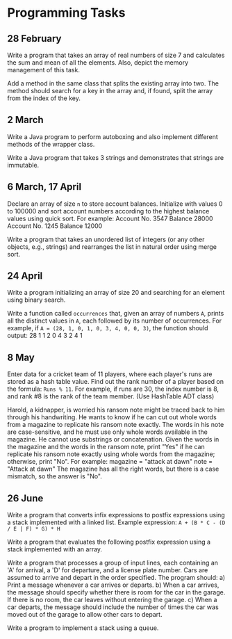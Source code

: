 # Programming Tasks

## 28 February

Write a program that takes an array of real numbers of size 7 and calculates the sum and mean of all the elements. Also, depict the memory management of this task.

Add a method in the same class that splits the existing array into two. The method should search for a key in the array and, if found, split the array from the index of the key.

## 2 March

Write a Java program to perform autoboxing and also implement different methods of the wrapper class.

Write a Java program that takes 3 strings and demonstrates that strings are immutable.

## 6 March, 17 April

Declare an array of size `n` to store account balances. Initialize with values 0 to 100000 and sort account numbers according to the highest balance values using quick sort. For example:
Account No. 3547 Balance 28000
Account No. 1245 Balance 12000

Write a program that takes an unordered list of integers (or any other objects, e.g., strings) and rearranges the list in natural order using merge sort.

## 24 April

Write a program initializing an array of size 20 and searching for an element using binary search.

Write a function called `occurrences` that, given an array of numbers `A`, prints all the distinct values in `A`, each followed by its number of occurrences. For example, if `A = (28, 1, 0, 1, 0, 3, 4, 0, 0, 3)`, the function should output: 
28 1
1 2
0 4
3 2 
4 1

## 8 May

Enter data for a cricket team of 11 players, where each player's runs are stored as a hash table value. Find out the rank number of a player based on the formula: `Runs % 11`. For example, if runs are 30, the index number is 8, and rank #8 is the rank of the team member. (Use HashTable ADT class)

Harold, a kidnapper, is worried his ransom note might be traced back to him through his handwriting. He wants to know if he can cut out whole words from a magazine to replicate his ransom note exactly. The words in his note are case-sensitive, and he must use only whole words available in the magazine. He cannot use substrings or concatenation.
Given the words in the magazine and the words in the ransom note, print "Yes" if he can replicate his ransom note exactly using whole words from the magazine; otherwise, print "No". For example: magazine = "attack at dawn" note = "Attack at dawn"
The magazine has all the right words, but there is a case mismatch, so the answer is "No".

## 26 June

Write a program that converts infix expressions to postfix expressions using a stack implemented with a linked list. Example expression: `A + (B * C - (D / E | F) * G) * H`

Write a program that evaluates the following postfix expression using a stack implemented with an array.

Write a program that processes a group of input lines, each containing an 'A' for arrival, a 'D' for departure, and a license plate number. Cars are assumed to arrive and depart in the order specified. The program should:
a) Print a message whenever a car arrives or departs.
b) When a car arrives, the message should specify whether there is room for the car in the garage. If there is no room, the car leaves without entering the garage.
c) When a car departs, the message should include the number of times the car was moved out of the garage to allow other cars to depart.

Write a program to implement a stack using a queue.

